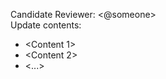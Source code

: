 <!-- 
This is the template for creating a pull request,
Please fill the template by replacing the `<foo>` part into your contents as followings.
-->



Candidate Reviewer: <@someone>  
Update contents: 
- <Content 1>  
- <Content 2>  
- <...>
